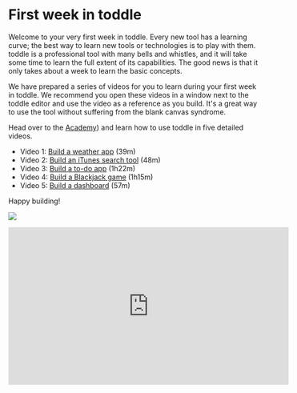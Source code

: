 # First week in toddle

Welcome to your very first week in toddle. Every new tool has a learning curve; the best way to learn new tools or technologies is to play with them.
toddle is a professional tool with many bells and whistles, and it will take some time to learn the full extent of its capabilities. 
The good news is that it only takes about a week to learn the basic concepts.

We have prepared a series of videos for you to learn during your first week in toddle. 
We recommend you open these videos in a window next to the toddle editor and use the video as a reference as you build. It's a great way to use the tool without suffering from the blank canvas syndrome.

Head over to the [Academy](https://toddle.dev/academy/the-first-week-in-toddle?video=UWFBhHtU2Eo)) and learn how to use toddle in five detailed videos.

- Video 1: [Build a weather app](https://toddle.dev/academy/the-first-week-in-toddle?video=SY3o9FQs1sU) (39m)
- Video 2: [Build an iTunes search tool](https://toddle.dev/academy/the-first-week-in-toddle?video=6MNdK-CDUK4) (48m)
- Video 3: [Build a to-do app](https://toddle.dev/academy/the-first-week-in-toddle?video=NItmmOhjXbA) (1h22m)
- Video 4: [Build a Blackjack game](https://toddle.dev/academy/the-first-week-in-toddle?video=Zf-doUAPlb0) (1h15m)
- Video 5: [Build a dashboard](https://toddle.dev/academy/the-first-week-in-toddle?video=TC5aPHoNwEk) (57m)

Happy building!




[![](https://markdown-videos-api.jorgenkh.no/youtube/dQw4w9WgXcQ)](https://youtu.be/dQw4w9WgXcQ)

<iframe width="560" height="315" src="https://www.youtube.com/embed/dQw4w9WgXcQ?si=kuP6-9a0iz687Mr6" title="YouTube video player" frameborder="0" allow="accelerometer; autoplay; clipboard-write; encrypted-media; gyroscope; picture-in-picture; web-share" referrerpolicy="strict-origin-when-cross-origin" allowfullscreen></iframe>
